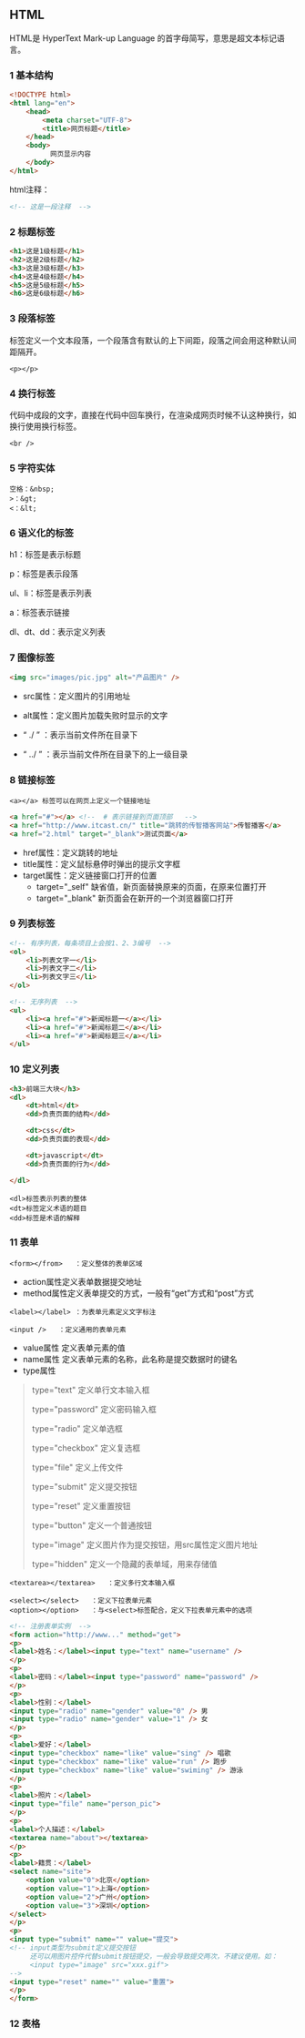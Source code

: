 ## HTML

HTML是 HyperText Mark-up Language 的首字母简写，意思是超文本标记语言。



### 1 基本结构

```html
<!DOCTYPE html>
<html lang="en">
    <head>            
        <meta charset="UTF-8">
        <title>网页标题</title>
    </head>
    <body>
          网页显示内容
    </body>
</html>
```



html注释：

```html
<!-- 这是一段注释  -->
```



### 2 标题标签

```html
<h1>这是1级标题</h1>
<h2>这是2级标题</h2>
<h3>这是3级标题</h3>
<h4>这是4级标题</h4>
<h5>这是5级标题</h5>
<h6>这是6级标题</h6>
```



### 3 段落标签

标签定义一个文本段落，一个段落含有默认的上下间距，段落之间会用这种默认间距隔开。

```
<p></p>
```



### 4 换行标签

代码中成段的文字，直接在代码中回车换行，在渲染成网页时候不认这种换行，如换行使用换行标签。

```
<br />
```



### 5 字符实体

```
空格：&nbsp;
>：&gt;
<：&lt;
```



### 6 语义化的标签

h1：标签是表示标题

p：标签是表示段落

ul、li：标签是表示列表

a：标签表示链接

dl、dt、dd：表示定义列表



### 7 图像标签

```html
<img src="images/pic.jpg" alt="产品图片" />
```

- src属性：定义图片的引用地址
- alt属性：定义图片加载失败时显示的文字

- “ ./ ” ：表示当前文件所在目录下
- “ ../ ” ：表示当前文件所在目录下的上一级目录



### 8 链接标签

```
<a></a>	标签可以在网页上定义一个链接地址
```

```html
<a href="#"></a> <!--  # 表示链接到页面顶部   -->
<a href="http://www.itcast.cn/" title="跳转的传智播客网站">传智播客</a>
<a href="2.html" target="_blank">测试页面</a>
```

- href属性：定义跳转的地址
- title属性：定义鼠标悬停时弹出的提示文字框
- target属性：定义链接窗口打开的位置
  - target="_self" 缺省值，新页面替换原来的页面，在原来位置打开
  - target="_blank" 新页面会在新开的一个浏览器窗口打开



### 9 列表标签

```html
<!-- 有序列表，每条项目上会按1、2、3编号  -->
<ol>
    <li>列表文字一</li>
    <li>列表文字二</li>
    <li>列表文字三</li>
</ol>
```



```html
<!-- 无序列表  -->
<ul>
    <li><a href="#">新闻标题一</a></li>
    <li><a href="#">新闻标题二</a></li>
    <li><a href="#">新闻标题三</a></li>
</ul>
```



### 10 定义列表

```html
<h3>前端三大块</h3>
<dl>
    <dt>html</dt>
    <dd>负责页面的结构</dd>

    <dt>css</dt>
    <dd>负责页面的表现</dd>

    <dt>javascript</dt>
    <dd>负责页面的行为</dd>

</dl>
```

```
<dl>标签表示列表的整体
<dt>标签定义术语的题目
<dd>标签是术语的解释
```



### 11 表单

```
<form></from>	：定义整体的表单区域
```

- action属性定义表单数据提交地址
- method属性定义表单提交的方式，一般有“get”方式和“post”方式

```
<label></label>	：为表单元素定义文字标注
```

```
<input />	：定义通用的表单元素
```

- value属性 定义表单元素的值
- name属性 定义表单元素的名称，此名称是提交数据时的键名
- type属性

>type="text" 定义单行文本输入框
>
>type="password" 定义密码输入框
>
>type="radio" 定义单选框
>
>type="checkbox" 定义复选框
>
>type="file" 定义上传文件
>
>type="submit" 定义提交按钮
>
>type="reset" 定义重置按钮
>
>type="button" 定义一个普通按钮
>
>type="image" 定义图片作为提交按钮，用src属性定义图片地址
>
>type="hidden" 定义一个隐藏的表单域，用来存储值

```
<textarea></textarea>	：定义多行文本输入框
```

```
<select></select>	：定义下拉表单元素
<option></option>	：与<select>标签配合，定义下拉表单元素中的选项
```



```html
<!-- 注册表单实例  -->
<form action="http://www..." method="get">
<p>
<label>姓名：</label><input type="text" name="username" />
</p>
<p>
<label>密码：</label><input type="password" name="password" />
</p>
<p>
<label>性别：</label>
<input type="radio" name="gender" value="0" /> 男
<input type="radio" name="gender" value="1" /> 女
</p>
<p>
<label>爱好：</label>
<input type="checkbox" name="like" value="sing" /> 唱歌
<input type="checkbox" name="like" value="run" /> 跑步
<input type="checkbox" name="like" value="swiming" /> 游泳
</p>
<p>
<label>照片：</label>
<input type="file" name="person_pic">
</p>
<p>
<label>个人描述：</label>
<textarea name="about"></textarea>
</p>
<p>
<label>籍贯：</label>
<select name="site">
    <option value="0">北京</option>
    <option value="1">上海</option>
    <option value="2">广州</option>
    <option value="3">深圳</option>
</select>
</p>
<p>
<input type="submit" name="" value="提交">
<!-- input类型为submit定义提交按钮  
     还可以用图片控件代替submit按钮提交，一般会导致提交两次，不建议使用。如：
     <input type="image" src="xxx.gif">
-->
<input type="reset" name="" value="重置">
</p>
</form>
```



### 12 表格













